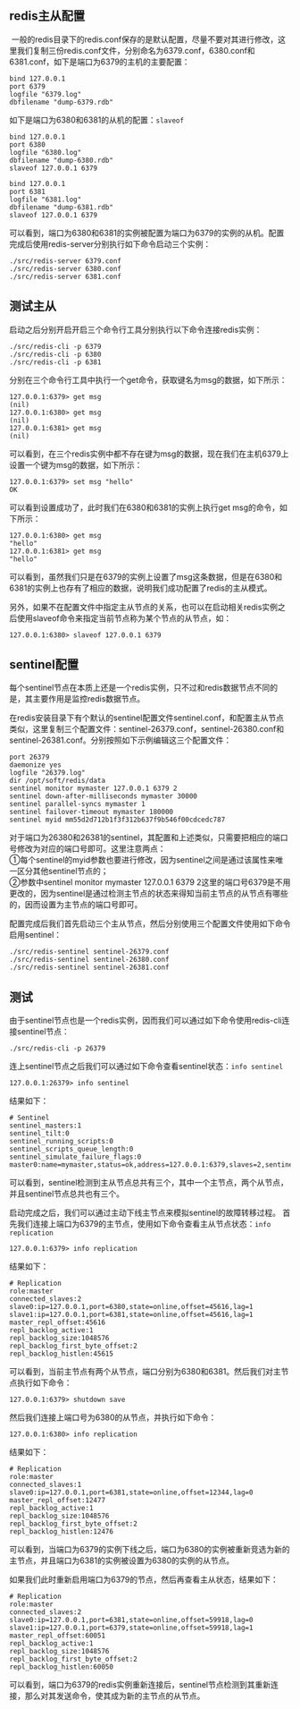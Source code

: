 ## redis主从配置
﻿
一般的redis目录下的redis.conf保存的是默认配置，尽量不要对其进行修改，这里我们复制三份redis.conf文件，分别命名为6379.conf，6380.conf和6381.conf，如下是端口为6379的主机的主要配置：

```
bind 127.0.0.1
port 6379
logfile "6379.log"
dbfilename "dump-6379.rdb"
```


如下是端口为6380和6381的从机的配置：`slaveof`
```
bind 127.0.0.1
port 6380
logfile "6380.log"
dbfilename "dump-6380.rdb"
slaveof 127.0.0.1 6379
```

```
bind 127.0.0.1
port 6381
logfile "6381.log"
dbfilename "dump-6381.rdb"
slaveof 127.0.0.1 6379
```
可以看到，端口为6380和6381的实例被配置为端口为6379的实例的从机。配置完成后使用redis-server分别执行如下命令启动三个实例：

```
./src/redis-server 6379.conf
./src/redis-server 6380.conf
./src/redis-server 6381.conf
```


## 测试主从
启动之后分别开启开启三个命令行工具分别执行以下命令连接redis实例：

```
./src/redis-cli -p 6379
./src/redis-cli -p 6380
./src/redis-cli -p 6381
```
分别在三个命令行工具中执行一个get命令，获取键名为msg的数据，如下所示：

```
127.0.0.1:6379> get msg
(nil)
127.0.0.1:6380> get msg
(nil)
127.0.0.1:6381> get msg
(nil)
```

可以看到，在三个redis实例中都不存在键为msg的数据，现在我们在主机6379上设置一个键为msg的数据，如下所示：

```
127.0.0.1:6379> set msg "hello"
OK
```
可以看到设置成功了，此时我们在6380和6381的实例上执行get msg的命令，如下所示：

```
127.0.0.1:6380> get msg
"hello"
127.0.0.1:6381> get msg
"hello"
```

可以看到，虽然我们只是在6379的实例上设置了msg这条数据，但是在6380和6381的实例上也存有了相应的数据，说明我们成功配置了redis的主从模式。

另外，如果不在配置文件中指定主从节点的关系，也可以在启动相关redis实例之后使用slaveof命令来指定当前节点称为某个节点的从节点，如：

```
127.0.0.1:6380> slaveof 127.0.0.1 6379
```



## sentinel配置
每个sentinel节点在本质上还是一个redis实例，只不过和redis数据节点不同的是，其主要作用是监控redis数据节点。

在redis安装目录下有个默认的sentinel配置文件sentinel.conf，和配置主从节点类似，这里复制三个配置文件：sentinel-26379.conf，sentinel-26380.conf和sentinel-26381.conf。分别按照如下示例编辑这三个配置文件：

```
port 26379  
daemonize yes  
logfile "26379.log"  
dir /opt/soft/redis/data  
sentinel monitor mymaster 127.0.0.1 6379 2
sentinel down-after-milliseconds mymaster 30000  
sentinel parallel-syncs mymaster 1  
sentinel failover-timeout mymaster 180000
sentinel myid mm55d2d712b1f3f312b637f9b546f00cdcedc787
```

对于端口为26380和26381的sentinel，其配置和上述类似，只需要把相应的端口号修改为对应的端口号即可。这里注意两点：  
①每个sentinel的myid参数也要进行修改，因为sentinel之间是通过该属性来唯一区分其他sentinel节点的；     
②参数中sentinel monitor mymaster 127.0.0.1 6379 2这里的端口号6379是不用更改的，因为sentinel是通过检测主节点的状态来得知当前主节点的从节点有哪些的，因而设置为主节点的端口号即可。

配置完成后我们首先启动三个主从节点，然后分别使用三个配置文件使用如下命令启用sentinel：

```
./src/redis-sentinel sentinel-26379.conf
./src/redis-sentinel sentinel-26380.conf
./src/redis-sentinel sentinel-26381.conf
```


## 测试
由于sentinel节点也是一个redis实例，因而我们可以通过如下命令使用redis-cli连接sentinel节点：

```
./src/redis-cli -p 26379
```


连上sentinel节点之后我们可以通过如下命令查看sentinel状态：`info sentinel`

```
127.0.0.1:26379> info sentinel
```
结果如下：

```
# Sentinel
sentinel_masters:1
sentinel_tilt:0
sentinel_running_scripts:0
sentinel_scripts_queue_length:0
sentinel_simulate_failure_flags:0
master0:name=mymaster,status=ok,address=127.0.0.1:6379,slaves=2,sentinels=3
```

可以看到，sentinel检测到主从节点总共有三个，其中一个主节点，两个从节点，并且sentinel节点总共也有三个。


启动完成之后，我们可以通过主动下线主节点来模拟sentinel的故障转移过程。
首先我们连接上端口为6379的主节点，使用如下命令查看主从节点状态：`info replication`

```
127.0.0.1:6379> info replication
```

结果如下：

```
# Replication
role:master
connected_slaves:2
slave0:ip=127.0.0.1,port=6380,state=online,offset=45616,lag=1
slave1:ip=127.0.0.1,port=6381,state=online,offset=45616,lag=1
master_repl_offset:45616
repl_backlog_active:1
repl_backlog_size:1048576
repl_backlog_first_byte_offset:2
repl_backlog_histlen:45615
```

可以看到，当前主节点有两个从节点，端口分别为6380和6381。然后我们对主节点执行如下命令：

```
127.0.0.1:6379> shutdown save
```

然后我们连接上端口号为6380的从节点，并执行如下命令：

```
127.0.0.1:6380> info replication 
```
结果如下：

```
# Replication
role:master
connected_slaves:1
slave0:ip=127.0.0.1,port=6381,state=online,offset=12344,lag=0
master_repl_offset:12477
repl_backlog_active:1
repl_backlog_size:1048576
repl_backlog_first_byte_offset:2
repl_backlog_histlen:12476
```

可以看到，当端口为6379的实例下线之后，端口为6380的实例被重新竞选为新的主节点，并且端口为6381的实例被设置为6380的实例的从节点。

如果我们此时重新启用端口为6379的节点，然后再查看主从状态，结果如下：

```
# Replication
role:master
connected_slaves:2
slave0:ip=127.0.0.1,port=6381,state=online,offset=59918,lag=0
slave1:ip=127.0.0.1,port=6379,state=online,offset=59918,lag=1
master_repl_offset:60051
repl_backlog_active:1
repl_backlog_size:1048576
repl_backlog_first_byte_offset:2
repl_backlog_histlen:60050
```

可以看到，端口为6379的redis实例重新连接后，sentinel节点检测到其重新连接，那么对其发送命令，使其成为新的主节点的从节点。

